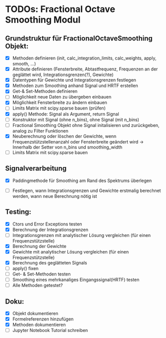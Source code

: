 # TODOs: Fractional Octave Smoothing Modul

## Grundstruktur für FractionalOctaveSmoothing Objekt:
* [x] Methoden definieren (init, calc_integration_limits, calc_weights, apply, 
    smooth, ...)
* [x] Attribute definieren (Fensterbreite, Abtastfrequenz, Frequenzen an der geglättet wird, Integrationsgrenzen(?), Gewichte)
* [x] Datentypen für Gewichte und Integrationsgrenzen festlegen
* [x] Methoden zum Smoothing anhand Signal und HRTF erstellen
* [x] Get-& Set-Methoden definieren
* [ ] Möglichkeit neue Daten zu übergeben einbauen
* [x] Möglichkeit Fensterbreite zu ändern einbauen
* [ ] Limits Matrix mit scipy.sparse bauen (prüfen)
* [x] apply() Methode: Signal als Argument, return Signal
* [ ] Konstruktor mit Signal (ohne n_bins), ohne Signal (mit n_bins)
* [ ] Fractional Smoothing Objekt ohne Signal initalisieren und zurückgeben, analog zu Filter Funktionen
* [x] Neuberechnung oder löschen der Gewichte, wenn Frequenzstützstellenanzahl oder Fensterbreite geändert wird -> Innerhalb der Setter von n_bins und smoothing_width
* [ ] Limits Matrix mit scipy.sparse bauen

## Signalverarbeitung
* [x] Paddingmethode für Smoothing am Rand des Spektrums überlegen
* [ ] Festlegen, wann Integrationsgrenzen und Gewichte erstmalig berechnet 
    werden, wann neue Berechnung nötig ist


## Testing:
* [x] Ctors und Error Exceptions testen
* [x] Berechnung der Integrationsgrenzen 
* [ ] Integrationsgrenzen mit analytischer Lösung vergleichen (für einen Frequenzstützstelle)
* [x] Berechnung der Gewichte
* [x] Gewichte mit analytischer Lösung vergleichen (für einen Frequenzstützstelle)
* [x] Berechnung des geglätteten Signals
* [ ] apply() fixen
* [ ] Get- & Set-Methoden testen
* [ ] Smoothing eines mehrkanaliges Eingangssignal(HRTF) testen
* [ ] Alle Methoden getestet?

## Doku:
* [x] Objekt dokumentieren
* [x] Formelreferenzen hinzufügen
* [x] Methoden dokumentieren
* [ ] Jupyter Notebook Tutorial schreiben
